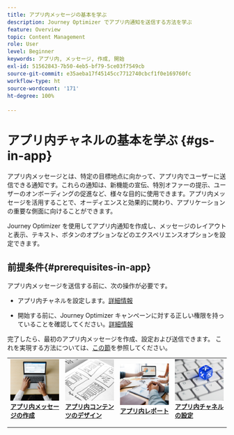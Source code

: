 ```yaml
---
title: アプリ内メッセージの基本を学ぶ
description: Journey Optimizer でアプリ内通知を送信する方法を学ぶ
feature: Overview
topic: Content Management
role: User
level: Beginner
keywords: アプリ内, メッセージ, 作成, 開始
exl-id: 51562843-7b50-4eb5-bf79-5ce03f7549cb
source-git-commit: e35aeba17f45145cc7712740cbcf1f0e169760fc
workflow-type: ht
source-wordcount: '171'
ht-degree: 100%

---
```


# アプリ内チャネルの基本を学ぶ {#gs-in-app}

アプリ内メッセージとは、特定の目標地点に向かって、アプリ内でユーザーに送信できる通知です。これらの通知は、新機能の宣伝、特別オファーの提示、ユーザーのオンボーディングの促進など、様々な目的に使用できます。アプリ内メッセージを活用することで、オーディエンスと効果的に関わり、アプリケーションの重要な側面に向けることができます。

Journey Optimizer を使用してアプリ内通知を作成し、メッセージのレイアウトと表示、テキスト、ボタンのオプションなどのエクスペリエンスオプションを設定できます。

## 前提条件{#prerequisites-in-app}

アプリ内メッセージを送信する前に、次の操作が必要です。

* アプリ内チャネルを設定します。[詳細情報](inapp-configuration.md)

* 開始する前に、Journey Optimizer キャンペーンに対する正しい権限を持っていることを確認してください。[詳細情報](../campaigns/get-started-with-campaigns.md#campaign-prerequisites)

完了したら、最初のアプリ内メッセージを作成、設定および送信できます。 これを実現する方法については、[この節](create-in-app.md)を参照してください。

<table style="table-layout:fixed"><tr style="border: 0;">
<td>
<a href="create-in-app.md">
<img alt="リード" src="../assets/do-not-localize/inapp-create.jpeg">
</a>
<div><a href="create-in-app.md"><strong>アプリ内メッセージの作成</strong>
</div>
<p>
</td>
<td>
<a href="design-in-app.md">
<img alt="低頻度" src="../assets/do-not-localize/inapp-design.jpg">
</a>
<div>
<a href="design-in-app.md"><strong>アプリ内コンテンツのデザイン</strong></a>
</div>
<p></td>
<td>
<a href="../reports/campaign-global-report.md#inapp-global">
<img alt="検証" src="../assets/do-not-localize/inapp-report.jpg">
</a>
<div>
<a href="../reports/campaign-global-report.md#inapp-global"><strong>アプリ内レポート</strong></a>
</div>
<p>
</td>
<td>
<a href="inapp-configuration.md">
<img alt="検証" src="../assets/do-not-localize/inapp-config.jpg">
</a>
<div>
<a href="inapp-configuration.md"><strong>アプリ内チャネルの設定</strong></a>
</div>
<p>
</td>
</tr></table>
